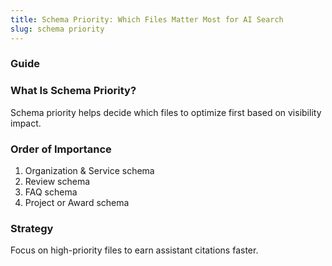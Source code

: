 ```yaml
---
title: Schema Priority: Which Files Matter Most for AI Search
slug: schema priority
---
```


### Guide
### What Is Schema Priority?
Schema priority helps decide which files to optimize first based on visibility impact.

### Order of Importance
1. Organization & Service schema
2. Review schema
3. FAQ schema
4. Project or Award schema

### Strategy
Focus on high-priority files to earn assistant citations faster.
